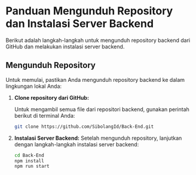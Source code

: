 # Panduan Mengunduh Repository dan Instalasi Server Backend

Berikut adalah langkah-langkah untuk mengunduh repository backend dari GitHub dan melakukan instalasi server backend.

## Mengunduh Repository

Untuk memulai, pastikan Anda mengunduh repository backend ke dalam lingkungan lokal Anda:

1. **Clone repository dari GitHub:**

   Untuk mengambil semua file dari repositori backend, gunakan perintah berikut di terminal Anda:

   ```sh
   git clone https://github.com/SibolangId/Back-End.git

2. **Instalasi Server Backend:**
   Setelah mengunduh repository, lanjutkan dengan langkah-langkah instalasi server backend:  
   ```sh
   cd Back-End
   npm install
   npm run start
   
